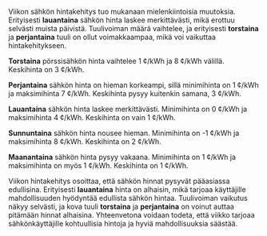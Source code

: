 Viikon sähkön hintakehitys tuo mukanaan mielenkiintoisia muutoksia. Erityisesti **lauantaina** sähkön hinta laskee merkittävästi, mikä erottuu selvästi muista päivistä. Tuulivoiman määrä vaihtelee, ja erityisesti **torstaina** ja **perjantaina** tuuli on ollut voimakkaampaa, mikä voi vaikuttaa hintakehitykseen.

**Torstaina** pörssisähkön hinta vaihtelee 1 ¢/kWh ja 8 ¢/kWh välillä. Keskihinta on 3 ¢/kWh. 

**Perjantaina** sähkön hinta on hieman korkeampi, sillä minimihinta on 1 ¢/kWh ja maksimihinta 7 ¢/kWh. Keskihinta pysyy kuitenkin samana, 3 ¢/kWh.

**Lauantaina** sähkön hinta laskee merkittävästi. Minimihinta on 0 ¢/kWh ja maksimihinta 4 ¢/kWh. Keskihinta on vain 1 ¢/kWh.

**Sunnuntaina** sähkön hinta nousee hieman. Minimihinta on -1 ¢/kWh ja maksimihinta 8 ¢/kWh. Keskihinta on 2 ¢/kWh.

**Maanantaina** sähkön hinta pysyy vakaana. Minimihinta on 1 ¢/kWh ja maksimihinta on myös 1 ¢/kWh. Keskihinta on 1 ¢/kWh.

Viikon hintakehitys osoittaa, että sähkön hinnat pysyvät pääasiassa edullisina. Erityisesti **lauantaina** hinta on alhaisin, mikä tarjoaa käyttäjille mahdollisuuden hyödyntää edullista sähkön hintaa. Tuulivoiman vaikutus näkyy selvästi, ja kova tuuli **torstaina** ja **perjantaina** on voinut auttaa pitämään hinnat alhaisina. Yhteenvetona voidaan todeta, että viikko tarjoaa sähkönkäyttäjille kohtuullisia hintoja ja hyviä mahdollisuuksia säästää.